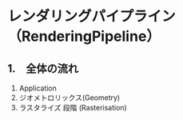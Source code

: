 # レンダリングパイプライン（RenderingPipeline）

## 1.　全体の流れ

1. Application
2. ジオメトロリックス(Geometry)
3. ラスタライズ 段階 (Rasterisation)

